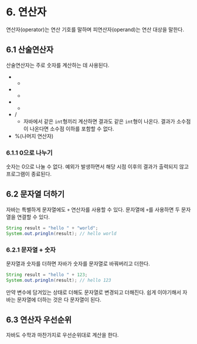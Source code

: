 # 6. 연산자
연산자(operator)는 연산 기호를 말하며 피연산자(operand)는 연산 대상을 말한다.

## 6.1 산술연산자
산술연산자는 주로 숫자를 계산하는 데 사용된다.
- +
- -
- *
- /
	- 자바에서 같은 `int`형끼리 계산하면 결과도 같은 `int`형이 나온다. 결과가 소수점이 나온다면 소수점 이하를 포함할 수 없다.
- %(나머지 연산자)

### 6.1.1 0으로 나누기
숫자는 0으로 나눌 수 없다.
예외가 발생하면서 해당 시점 이후의 결과가 출력되지 않고 프로그램이 종료된다.

## 6.2 문자열 더하기
자바는 특별하게 문자열에도 `+` 연산자를 사용할 수 있다.
문자열에 `+`를 사용하면 두 문자열을 연결할 수 있다.

```java
String result = "hello " + "world";
System.out.pringln(result); // hello world
```

### 6.2.1 문자열 + 숫자
문자열과 숫자를 더하면 자바가 숫자를 문자열로 바꿔버리고 더한다.
```java
String result = "hello " + 123;
System.out.pringln(result); // hello 123
```
만약 변수에 담겨있는 상태로 더해도 문자열로 변경되고 더해진다. 쉽게 이야기해서 자바는 문자열에 더하는 것은 다 문자열이 된다.

## 6.3 연산자 우선순위
자바도 수학과 마찬가지로 우선순위대로 계산을 한다.
